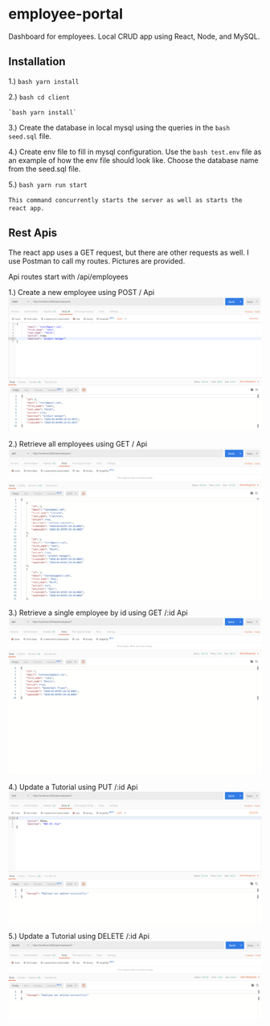 # employee-portal

Dashboard for employees. Local CRUD app using React, Node, and MySQL.

## Installation

1.) `bash yarn install`

2.) `bash cd client`

    `bash yarn install`

3.) Create the database in local mysql using the queries in the `bash seed.sql` file.

4.) Create env file to fill in mysql configuration. Use the `bash test.env` file as an example of how the env file should look like. Choose the database name from the seed.sql file.

5.) `bash yarn run start`

    This command concurrently starts the server as well as starts the react app.

## Rest Apis

The react app uses a GET request, but there are other requests as well. I use Postman to call my routes. Pictures are provided.

Api routes start with /api/employees

1.) Create a new employee using POST / Api
![Post](./photos/Post.png)

2.) Retrieve all employees using GET / Api
![Post](./photos/GET.png)

3.) Retrieve a single employee by id using GET /:id Api
![Post](./photos/Get-1.png)

4.) Update a Tutorial using PUT /:id Api
![Post](./photos/Put.png)

5.) Update a Tutorial using DELETE /:id Api
![Post](./photos/Delete.png)
